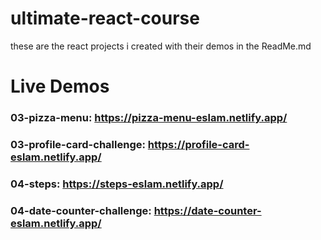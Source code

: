 # ultimate-react-course
these are the react projects i created with their demos in the ReadMe.md

# Live Demos
### 03-pizza-menu: https://pizza-menu-eslam.netlify.app/
### 03-profile-card-challenge: https://profile-card-eslam.netlify.app/
### 04-steps: https://steps-eslam.netlify.app/
### 04-date-counter-challenge: https://date-counter-eslam.netlify.app/
